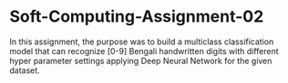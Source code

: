 # Soft-Computing-Assignment-02
In this assignment, the purpose was to build a multiclass classification model that can recognize [0-9] Bengali handwritten digits with different hyper parameter settings applying Deep Neural Network for the given dataset.
